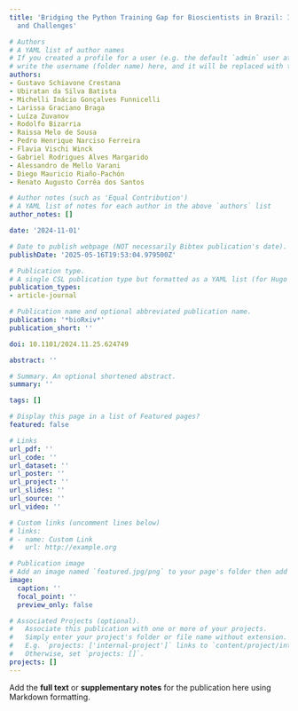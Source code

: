 ```yaml
---
title: 'Bridging the Python Training Gap for Bioscientists in Brazil: Improvements
  and Challenges'

# Authors
# A YAML list of author names
# If you created a profile for a user (e.g. the default `admin` user at `content/authors/admin/`), 
# write the username (folder name) here, and it will be replaced with their full name and linked to their profile.
authors:
- Gustavo Schiavone Crestana
- Ubiratan da Silva Batista
- Michelli Inácio Gonçalves Funnicelli
- Larissa Graciano Braga
- Luíza Zuvanov
- Rodolfo Bizarria
- Raissa Melo de Sousa
- Pedro Henrique Narciso Ferreira
- Flavia Vischi Winck
- Gabriel Rodrigues Alves Margarido
- Alessandro de Mello Varani
- Diego Mauricio Riaño-Pachón
- Renato Augusto Corrêa dos Santos

# Author notes (such as 'Equal Contribution')
# A YAML list of notes for each author in the above `authors` list
author_notes: []

date: '2024-11-01'

# Date to publish webpage (NOT necessarily Bibtex publication's date).
publishDate: '2025-05-16T19:53:04.979500Z'

# Publication type.
# A single CSL publication type but formatted as a YAML list (for Hugo requirements).
publication_types:
- article-journal

# Publication name and optional abbreviated publication name.
publication: '*bioRxiv*'
publication_short: ''

doi: 10.1101/2024.11.25.624749

abstract: ''

# Summary. An optional shortened abstract.
summary: ''

tags: []

# Display this page in a list of Featured pages?
featured: false

# Links
url_pdf: ''
url_code: ''
url_dataset: ''
url_poster: ''
url_project: ''
url_slides: ''
url_source: ''
url_video: ''

# Custom links (uncomment lines below)
# links:
# - name: Custom Link
#   url: http://example.org

# Publication image
# Add an image named `featured.jpg/png` to your page's folder then add a caption below.
image:
  caption: ''
  focal_point: ''
  preview_only: false

# Associated Projects (optional).
#   Associate this publication with one or more of your projects.
#   Simply enter your project's folder or file name without extension.
#   E.g. `projects: ['internal-project']` links to `content/project/internal-project/index.md`.
#   Otherwise, set `projects: []`.
projects: []
---
```


Add the **full text** or **supplementary notes** for the publication here using Markdown formatting.
